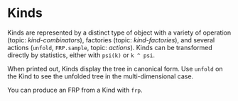 # Kinds

Kinds are represented by a distinct type of object with a variety of
operation (topic: *kind-combinators*), factories (topic:
*kind-factories*), and several actions (`unfold`, `FRP.sample`,
topic: *actions*). Kinds can be transformed directly by statistics,
either with `psi(k)` or `k ^ psi`.

When printed out, Kinds display the tree in canonical form. Use
`unfold` on the Kind to see the unfolded tree in the
multi-dimensional case.

You can produce an FRP from a Kind with `frp`.

